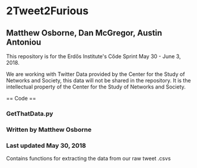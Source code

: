 # 2Tweet2Furious
## Matthew Osborne, Dan McGregor, Austin Antoniou


This repository is for the Erdős Institute's Cőde Sprint May 30 - June 3, 2018.

We are working with Twitter Data provided by the Center for the Study of Networks and Society, this data will not be shared in the repository. It is the intellectual property of the Center for the Study of Networks and Society.


== Code ==

### GetThatData.py
### Written by Matthew Osborne
### Last updated May 30, 2018
Contains functions for extracting the data from our raw tweet .csvs

